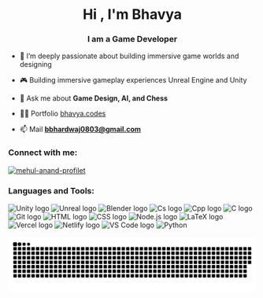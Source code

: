 <h1 align="center"> <!--<img src="https://raw.githubusercontent.com/ashu-guo/ashu-guo/main/assets/wave.gif" width="50px" height="50px"></img>--> Hi , I'm Bhavya</h1>
<h3 align="center">I am a Game Developer</h3>

- 🔭 I’m deeply passionate about building immersive game worlds and designing
  
- 🎮 Building immersive gameplay experiences Unreal Engine and Unity  

- 💬 Ask me about **Game Design, AI, and Chess**

- 👨‍💻 Portfolio <a href="https://bhavya.codes/" target="_blank" rel="noopener noreferrer">bhavya.codes</a>

- 📫 Mail **bbhardwaj0803@gmail.com**

<h3 align="left">Connect with me:</h3>
<p align="left">
<a href="https://www.linkedin.com/in/bhavya-bhardwaj88/" target="blank"><img align="center" src="https://skillicons.dev/icons?i=linkedin" alt="mehul-anand-profilet" height="38" width="38" /></a>
</p>
<h3 align="left">Languages and Tools:</h3>
<div align="left">
  <img src="https://skillicons.dev/icons?i=unity" height="40" alt="Unity logo" />
  <img src="https://skillicons.dev/icons?i=unreal" height="40" alt="Unreal logo" />
  <img src="https://skillicons.dev/icons?i=blender" height="40" alt="Blender logo" />
  <img src="https://skillicons.dev/icons?i=cs" height="40" alt="Cs logo" />
  <img src="https://skillicons.dev/icons?i=cpp" height="40" alt="Cpp logo" />
  <img src="https://skillicons.dev/icons?i=c" height="40" alt="C logo" />
  <img src="https://skillicons.dev/icons?i=git" height="40" alt="Git logo" />
  <img src="https://skillicons.dev/icons?i=html" height="40" alt="HTML logo" />
  <img src="https://skillicons.dev/icons?i=css" height="40" alt="CSS logo" />
  <img src="https://skillicons.dev/icons?i=nodejs" height="40" alt="Node.js logo" />
  <img src="https://skillicons.dev/icons?i=latex" height="40" alt="LaTeX logo" />
  <img src="https://skillicons.dev/icons?i=vercel" height="40" alt="Vercel logo" />
  <img src="https://skillicons.dev/icons?i=netlify" height="40" alt="Netlify logo" />
  <img src="https://skillicons.dev/icons?i=vscode" height="40" alt="VS Code logo" />
  <img src="https://skillicons.dev/icons?i=py" height="40" alt="Python" />
<!--   <img src="https://skillicons.dev/icons?i=ubuntu" height="40" alt="Ubuntu Logo" /> -->
</div>

<br/>

<!-- ![Mehul's github activity graph](https://github-readme-activity-graph.vercel.app/graph?username=mehul-anand&theme=tokyo-night) -->



<!--<h3 align="left">Stats :</h3>-->
<!-- <p><img align="center" src="https://github-readme-stats.vercel.app/api/top-langs?username=mehul-anand&show_icons=true&theme=radical&locale=en&layout=compact" alt="mehul-anand" /></p> -->
<!-- <p><img align="center" src="https://nirzak-streak-stats.vercel.app?user=mehul-anand&theme=radical&date_format=j%20M%5B%20Y%5D&mode=weekly" alt="mehul-anand" /></p> -->
<!-- <h3 align="left">Trophies :</h3> -->
<!-- <p><img align="center" src="https://github-profile-trophy.vercel.app/?username=mehul-anand&theme=onedark" alt="mehul-anand" /></p> -->
<!--<div style="border:10px solid #846eee; text-align: center; width:100px">-->
<div>
  <picture>
    <source media="(prefers-color-scheme: dark)" srcset="https://raw.githubusercontent.com/ashu-guo/ashu-guo/master/assets/github-contribution-grid-snake.svg">
    <source media="(prefers-color-scheme: light)" srcset="https://raw.githubusercontent.com/ashu-guo/ashu-guo/master/assets/github-contribution-grid-snake.svg">
    <img alt="github contribution grid snake animation" src="https://raw.githubusercontent.com/ashu-guo/ashu-guo/master/assets/github-contribution-grid-snake.svg">
  </picture>
</div>

